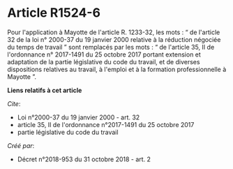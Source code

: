 # Article R1524-6

Pour l'application à Mayotte de l'article R. 1233-32, les mots : “ de l'article 32 de la loi n° 2000-37 du 19 janvier 2000
relative à la réduction négociée du temps de travail ” sont remplacés par les mots : “ de l'article 35, II de l'ordonnance n°
2017-1491 du 25 octobre 2017 portant extension et adaptation de la partie législative du code du travail, et de diverses
dispositions relatives au travail, à l'emploi et à la formation professionnelle à Mayotte ”.

**Liens relatifs à cet article**

_Cite_:

  - Loi n°2000-37 du 19 janvier 2000 - art. 32
  - article 35, II de l'ordonnance n°2017-1491 du 25 octobre 2017
  - partie législative du code du travail

_Créé par_:

  - Décret n°2018-953 du 31 octobre 2018 - art. 2
